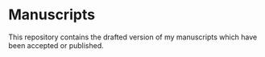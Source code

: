# Manuscripts

This repository contains the drafted version of my manuscripts which have been accepted or published.
